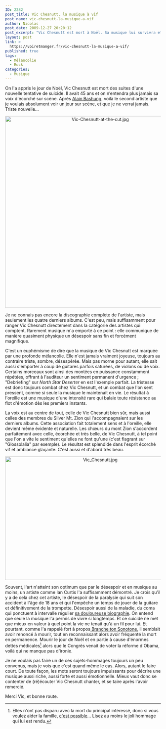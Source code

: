 ```yaml
---
ID: 2282
post_title: Vic Chesnutt, la musique à vif
post_name: vic-chesnutt-la-musique-a-vif
author: Nicolas
post_date: 2009-12-27 20:20:12
post_excerpt: "Vic Chesnutt est mort à Noël. Sa musique lui survivra et ça n'est pas un petit cadeau insignifiant, bien au contraire. "
layout: post
link: >
  https://voiretmanger.fr/vic-chesnutt-la-musique-a-vif/
published: true
tags:
  - Mélancolie
  - Rock
categories:
  - Musique
---
```

<p>On l'a appris le jour de Noël, Vic Chesnutt est mort des suites d'une nouvelle tentative de suicide. Il avait 45 ans et on n’entendra plus jamais sa voix d'écorché sur scène. Après <a href="https://voiretmanger.fr/2009/03/14/alain-bashung-adieu-merci/">Alain Bashung</a>, voilà le second artiste que je voulais absolument voir un jour sur scène, et que je ne verrai jamais. Triste nouvelle...</p>

<div style="text-align: center;"><img class="aligncenter" src="https://voiretmanger.fr/wp-content/uploads/2009/12/Vic-Chesnutt-at-the-cut.jpg" alt="Vic-Chesnutt-at-the-cut.jpg" width="600" height="621" border="0" /></div>
<p>Je ne connais pas encore la discographie complète de l'artiste, mais seulement les quatre derniers albums. C'est peu, mais suffisamment pour ranger Vic Chesnutt directement dans la catégorie des artistes qui comptent. Rarement musique m'a emporté à ce point : elle communique de manière quasiment physique un désespoir sans fin et forcément magnifique.</p>
<p>C'est un euphémisme de dire que la musique de Vic Chesnutt est marquée par une profonde mélancolie. Elle n'est jamais vraiment joyeuse, toujours au contraire triste, sombre, désespérée. Mais pas morne pour autant, elle sait aussi s'emporter à coup de guitares parfois saturées, de violons ou de voix. Certains morceaux sont ainsi des montées en puissance constamment répétées, offrant à l'auditeur un sentiment permanent d'urgence ; "Debriefing" sur <em>North Star Deserter</em> en est l'exemple parfait. La tristesse est donc toujours combat chez Vic Chesnutt, et un combat que l'on sent pressent, comme si seule la musique le maintenait en vie. Le résultat à l'oreille est une musique d'une intensité rare qui balaie toute résistance au flot d'émotion dès les premiers instants.</p>
<p>La voix est au centre de tout, celle de Vic Chesnutt bien sûr, mais aussi celles des membres du Silver Mt. Zion qui l'accompagnaient sur les derniers albums. Cette association fait totalement sens et à l'oreille, elle devient même évidente et naturelle. Les chœurs du mont Zion s'accordent parfaitement avec celle, écorchée et très belle, de Vic Chesnutt, à tel point que l'on a vite le sentiment qu'elles ne font qu'une (c'est flagrant sur "Glossolalia" par exemple). Le résultat est splendide dans l'esprit écorché vif et ambiance glaçante. C'est aussi et d'abord très beau.</p>

<div style="text-align: center;"><img class="aligncenter" src="https://voiretmanger.fr/wp-content/uploads/2009/12/Vic_Chesnutt.jpg" alt="Vic_Chesnutt.jpg" width="600" height="400" border="0" /></div>

Souvent, l'art n'atteint son optimum que par le désespoir et en musique au moins, un artiste comme Ian Curtis l'a suffisamment démontré. Je crois qu'il y a de cela chez cet artiste, le désespoir de la paralysie qui suit son accident à l'âge de 18 ans et qui l'empêche un temps de jouer de la guitare et définitivement de la trompette. Désespoir aussi de la maladie, du coma qui ponctuent à intervalle régulier <a href="http://vicchesnutt.blogspot.com/2008/01/bio.html">sa douloureuse biographie</a>. On entend que seule la musique l'a permis de vivre si longtemps. Et ce suicide ne met que mieux en valeur à quel point la vie ne tenait qu'à un fil pour lui. Et pourtant, comme l'a rappelé fort à propos<a href="http://branchetonsonotone.com/2009/12/25/vic-chesnutt-un-dernier-pied-de-nez-pour-la-route/"> Branche ton Sonotone</a>, il semblait avoir renoncé à mourir, tout en reconnaissant alors avoir fréquenté la mort en permanence. Mourir le jour de Noël et en partie à cause d'énormes dettes médicales[^1] alors que le Congrès venait de voter la réforme d'Obama, voilà qui ne manque pas d'ironie.

<p>Je ne voulais pas faire un de ces sujets-hommages toujours un peu convenus, mais je vois que c'est quand même le cas. Alors, autant le faire court. De toute façon, les mots seront toujours impuissants pour décrire une musique aussi riche, aussi forte et aussi émotionnelle. Mieux vaut donc se contenter de (ré)écouter Vic Chesnutt chanter, et se taire après l'avoir remercié.</p>
<p>Merci Vic, et bonne route.</p>

[^1]: Elles n'ont pas disparu avec la mort du principal intéressé, donc si vous voulez aider la famille, <a href="http://kristinhersh.cashmusic.org/vic/">c'est possible</a>… Lisez au moins le joli hommage qui lui est rendu.